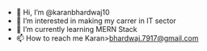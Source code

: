 - 👋 Hi, I’m @karanbhardwaj10
- 👀 I’m interested in making my carrer in IT sector 
- 🌱 I’m currently learning MERN Stack
- 📫 How to reach me Karan>bhardwaj.7917@gmail.com

<!---
karanbhardwaj10/karanbhardwaj10 is a ✨ special ✨ repository because its `README.md` (this file) appears on your GitHub profile.
You can click the Preview link to take a look at your changes.
--->
